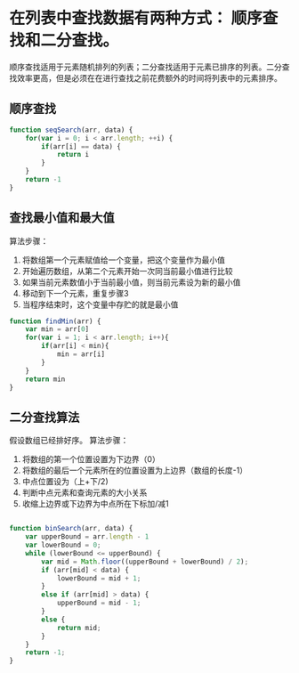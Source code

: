 # 在列表中查找数据有两种方式： 顺序查找和二分查找。

顺序查找适用于元素随机排列的列表；二分查找适用于元素已排序的列表。二分查找效率更高，但是必须在在进行查找之前花费额外的时间将列表中的元素排序。

## 顺序查找

```js
function seqSearch(arr, data) {
    for(var i = 0; i < arr.length; ++i) {
        if(arr[i] == data) {
            return i
        }
    }
    return -1
}
```

## 查找最小值和最大值

算法步骤：
1. 将数组第一个元素赋值给一个变量，把这个变量作为最小值
2. 开始遍历数组，从第二个元素开始一次同当前最小值进行比较
3. 如果当前元素数值小于当前最小值，则当前元素设为新的最小值
4. 移动到下一个元素，重复步骤3
5. 当程序结束时，这个变量中存贮的就是最小值

```js
function findMin(arr) {
    var min = arr[0]
    for(var i = 1; i < arr.length; i++){
        if(arr[i] < min){
            min = arr[i]
        }
    }
    return min
}
```


## 二分查找算法

假设数组已经排好序。
算法步骤：

1. 将数组的第一个位置设置为下边界（0）
2. 将数组的最后一个元素所在的位置设置为上边界（数组的长度-1）
3. 中点位置设为（上+下/2)
4. 判断中点元素和查询元素的大小关系
5. 收缩上边界或下边界为中点所在下标加/减1

```js

function binSearch(arr, data) {
    var upperBound = arr.length - 1
    var lowerBound = 0;
    while (lowerBound <= upperBound) {
        var mid = Math.floor((upperBound + lowerBound) / 2); 
        if (arr[mid] < data) {
            lowerBound = mid + 1;
        }
        else if (arr[mid] > data) {
            upperBound = mid - 1;
        }
        else {
            return mid; 
        }
    }
    return -1; 
}
```
